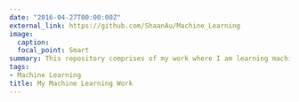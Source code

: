 ```yaml
---
date: "2016-04-27T00:00:00Z"
external_link: https://github.com/ShaanAu/Machine_Learning
image:
  caption: 
  focal_point: Smart
summary: This repository comprises of my work where I am learning machine learning, natural language processing and reinforcement learning.
tags: 
- Machine Learning
title: My Machine Learning Work
---
```

